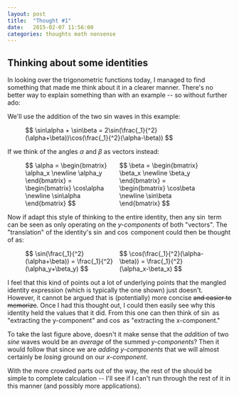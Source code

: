 ```yaml
---
layout: post
title:  "Thought #1"
date:   2015-02-07 11:56:00
categories: thoughts math nonsense
---
```


## Thinking about some identities

In looking over the trigonometric functions today, I managed to find something that made me think about it in a clearer manner. There's no better way to explain something than with an example -- so without further ado:

We'll use the addition of the two sin waves in this example:

<figure>
$$
    \sin\alpha + \sin\beta = 2\sin(\frac{_1}{^2}(\alpha+\beta))\cos(\frac{_1}{^2}(\alpha-\beta))
$$
</figure>

If we think of the angles $\alpha$ and $\beta$ as vectors instead:

<figure>
<div style="width:49%;display:inline-block;">
$$
    \alpha =
    \begin{bmatrix}
        \alpha_x \newline 
        \alpha_y
    \end{bmatrix} =
    \begin{bmatrix}
        \cos\alpha \newline 
        \sin\alpha
    \end{bmatrix}
$$
</div>
<div style="width:49%;display:inline-block;">
$$
    \beta =
    \begin{bmatrix}
        \beta_x \newline 
        \beta_y
    \end{bmatrix} =
    \begin{bmatrix}
        \cos\beta \newline 
        \sin\beta
    \end{bmatrix}
$$
</div>
</figure>

Now if adapt this style of thinking to the entire identity, then any $\sin$ term can be seen as only operating on the *y-components* of both "vectors". The "translation" of the identity's $\sin$ and $\cos$ component could then be thought of as:

<figure>
    <div style="width:49%;display:inline-block;">
    $$ \sin(\frac{_1}{^2}(\alpha+\beta)) = \frac{_1}{^2}(\alpha_y+\beta_y) $$
    </div>
    <div style="width:49%;display:inline-block;">
    $$ \cos(\frac{_1}{^2}(\alpha-\beta)) = \frac{_1}{^2}(\alpha_x-\beta_x) $$
    </div>
</figure>

I feel that this kind of points out a lot of underlying points that the mangled identity expression (which is typically the one shown) just doesn't. However, it cannot be argued that is (potentially) more concise ~~and easier to memorize~~. Once I had this thought out, I could then easily see why this identity held the values that it did. From this one can then think of $\sin$ as "extracting the y-component" and $\cos$ as "extracting the x-component."

To take the last figure above, doesn't it make sense that the *addition* of two *sine* waves would be an *average* of the summed *y-components*? Then it would follow that since we are *adding y-components* that we will almost certainly be *losing* ground on our *x-component*.

With the more crowded parts out of the way, the rest of the should be simple to complete calculation -- I'll see if I can't run through the rest of it in this manner (and possibly more applications).


[1]: http://en.wikipedia.org/wiki/Beat_%28acoustics%29#Mathematics_and_physics_of_beat_tones
